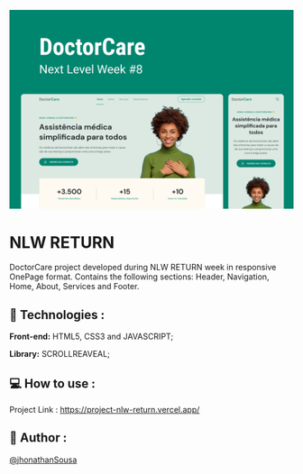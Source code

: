![alt text](capa.png)

# NLW RETURN

DoctorCare project developed during NLW RETURN week in responsive OnePage format. Contains the following sections: Header, Navigation, Home, About, Services and Footer.

## 🚀 Technologies :

**Front-end:** HTML5, CSS3 and JAVASCRIPT;

**Library:** SCROLLREAVEAL;

## 💻 How to use :

Project Link : https://project-nlw-return.vercel.app/

## 👨 Author :

[@jhonathanSousa](https://www.linkedin.com/in/jhonathan-alves-sousa/)

